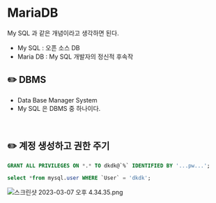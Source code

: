 # MariaDB

My SQL 과 같은 개념이라고 생각하면 된다.

- My SQL : 오픈 소스 DB
- Maria DB : My SQL 개발자의 정신적 후속작

## ✏️ DBMS

- Data Base Manager System
- My SQL 은 DBMS 중 하나이다.

<br>

## ✏️ 계정 생성하고 권한 주기

```sql
GRANT ALL PRIVILEGES ON *.* TO dkdk@`%` IDENTIFIED BY '...pw...';

select *from mysql.user WHERE `User` = 'dkdk';
```

![스크린샷 2023-03-07 오후 4.34.35.png](MariaDB%205f92a565026842759cf504e9b94a00fe/%25E1%2584%2589%25E1%2585%25B3%25E1%2584%258F%25E1%2585%25B3%25E1%2584%2585%25E1%2585%25B5%25E1%2586%25AB%25E1%2584%2589%25E1%2585%25A3%25E1%2586%25BA_2023-03-07_%25E1%2584%258B%25E1%2585%25A9%25E1%2584%2592%25E1%2585%25AE_4.34.35.png)